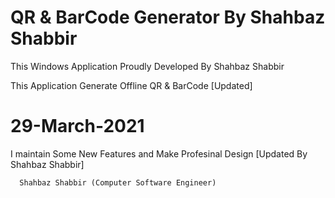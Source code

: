 # QR & BarCode Generator By Shahbaz Shabbir
This Windows Application Proudly Developed By Shahbaz Shabbir

This Application Generate Offline QR & BarCode
                                                [Updated]
# 29-March-2021
I maintain Some New Features and Make Profesinal Design
                                                [Updated By Shahbaz Shabbir]


      Shahbaz Shabbir (Computer Software Engineer)
      
